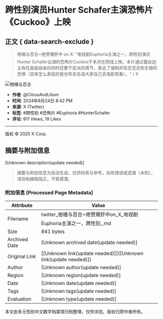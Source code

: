 # 跨性别演员Hunter Schafer主演恐怖片《Cuckoo》上映

## 正文 { data-search-exclude }


> 柑橘与百合⭐️绝赞爆肝中 on X: "电视剧Euphoria主演之一，跨性别演员Hunter Schafer出演的恐怖片Cuckoo于本月在院线上映。本片通过蕾丝边主角在面临母亲的同时还要干反派的情节，表达了强制异性恋范式和生殖的恐惧（具体怎么表现的我也布吉岛请大家自己去电影院看）。" / X

![柑橘与百合](https://pbs.twimg.com/profile_images/1629709984010313730/quhWkcpQ_normal.jpg)

- **作者**: @CitrusAndLilium
- **时间**: 2024年8月24日 8:42 PM
- **来源**: X (Twitter)
- **标签**: #跨性别 #恐怖片 #Euphoria #HunterSchafer
- **评论**: 911 Views, 19 Likes

---

版权 © 2025 X Corp. 
<!-- tcd_original_link https://twitter.com/CitrusAndLilium/status/1827446420778975302 -->


## 摘要与附加信息

<!-- tcd_abstract -->
[Unknown description(update needed)]
<!-- tcd_abstract_end -->

> 摘要与附加信息为自动生成，仅供检索与参考。如有错误或遗漏（未知），请协助编辑指正，不胜感激。

### 附加信息 [Processed Page Metadata]

| Attribute       | Value                                  |
|-----------------|----------------------------------------|
| Filename        | twitter_柑橘与百合⭐️绝赞爆肝中on_X_电视剧Euphoria主演之一，跨性别_.md                             |
| Size            | 841 bytes                           |
| Archived Date   | [Unknown archived date(update needed)]                             |
| Original Link   | [[Unknown link(update needed)]]([Unknown link(update needed)])                       |
| Author          | [Unknown author(update needed)]                               |
| Region          | [Unknown region(update needed)]                               |
| Date            | [Unknown date(update needed)]                                 |
| Tags            | [Unknown tags(update needed)]                                 |
| Evaluation            | [Unknown type(update needed)]                                 |
<!-- tcd_table_end -->

本文由多元性别中文数字档案馆归档整理，仅供浏览。版权归原作者所有。
